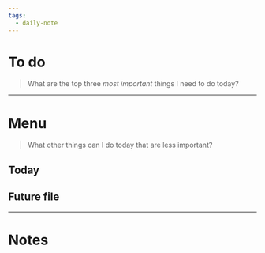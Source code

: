 ```yaml
---
tags:
  - daily-note
---
```

# To do

> What are the top three *most important* things I need to do today?



----
# Menu

> What other things can I do today that are less important?
## Today



## Future file



---
# Notes
